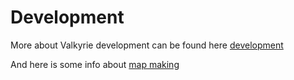 # Development #
More about Valkyrie development can be found here [development](development.md)

And here is some info about [map making](MapDevelopment.md)


